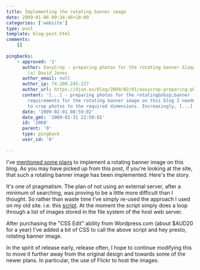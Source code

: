 ```yaml
---
title: Implementing the rotating banner image
date: 2009-01-06 09:34:46+10:00
categories: ['website']
type: post
template: blog-post.html
comments:
    []
    
pingbacks:
    - approved: '1'
      author: EasyCrop - preparing photos for the rotating banner &laquo; The Weblog of
        (a) David Jones
      author_email: null
      author_ip: 74.200.245.227
      author_url: https://djon.es/blog/2009/02/01/easycrop-preparing-photos-for-the-rotating-banner/
      content: '[...] - preparing photos for the rotating&nbsp;banner  As part implementation
        requirements for the rotating banner image on this blog I needed some software
        to crop photos to the required dimensions. Increasingly, [...]'
      date: '2009-02-01 08:59:02'
      date_gmt: '2009-01-31 22:59:02'
      id: '2068'
      parent: '0'
      type: pingback
      user_id: '0'
    
---
```

I've [mentioned some plans](/blog2/2008/12/28/plans-for-implementing-rotating-banner-image/) to implement a rotating banner image on this blog. As you may have picked up from this post, if you're looking at the site, that such a rotating banner image has been implemented. Here's the story.

It's one of pragmatism. The plan of not using an external server, after a minimum of searching, was proving to be a little more difficult than I thought. So rather than waste time I've simply re-used the approach I used on my old site. i.e. this [script](http://cq-pan.cqu.edu.au/WF/object/ImageRotator/?header=image/jpg). At the moment the script simply does a loop through a list of images stored in the file system of the host web server.

After purchasing the "CSS Edit" ability from Wordpress.com (about $AUD20 for a year) I've added a bit of CSS to call the above script and hey presto, rotating banner image.

In the spirit of release early, release often, I hope to continue modifying this to move it further away from the original design and towards some of the newer plans. In particular, the use of Flickr to host the images.